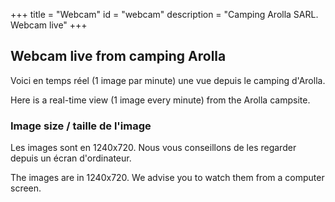 +++
title = "Webcam"
id = "webcam"
description = "Camping Arolla SARL. Webcam live"
+++

## Webcam live from camping Arolla

Voici en temps réel (1 image par minute) une vue depuis le camping d'Arolla.

Here is a real-time view (1 image every minute) from the Arolla campsite.

### Image size / taille de l'image

Les images sont en 1240x720. Nous vous conseillons de les regarder depuis un écran d'ordinateur.

The images are in 1240x720. We advise you to watch them from a computer screen.
